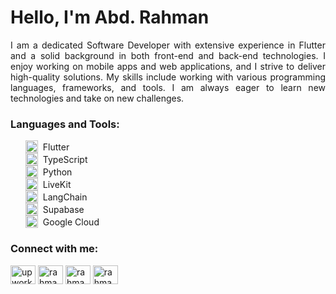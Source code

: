 <h1 align="left">Hello, I'm Abd. Rahman</h1>

<p align="justify">
  I am a dedicated Software Developer with extensive experience in Flutter and a solid background in both front-end and back-end technologies. I enjoy working on mobile apps and web applications, and I strive to deliver high-quality solutions. My skills include working with various programming languages, frameworks, and tools. I am always eager to learn new technologies and take on new challenges.
</p>

<h3 align="left">Languages and Tools:</h3>
<ul style="list-style: disc;">
  <li style="display: flex; align-items: center;"><img src="https://img.icons8.com/color/48/000000/flutter.png" alt="Flutter" height="20" width="20"/> <span style="margin-left: 8px;">Flutter</span></li>
  <li style="display: flex; align-items: center;"><img src="https://img.icons8.com/color/48/000000/typescript.png" alt="TypeScript" height="20" width="20"/> <span style="margin-left: 8px;">TypeScript</span></li>
  <li style="display: flex; align-items: center;"><img src="https://img.icons8.com/color/48/000000/python.png" alt="Python" height="20" width="20"/> <span style="margin-left: 8px;">Python</span></li>
  <li style="display: flex; align-items: center;"><img src="https://avatars.githubusercontent.com/u/69438833?s=200&v=4" alt="LiveKit" height="20" width="20"/> <span style="margin-left: 8px;">LiveKit</span></li>
  <li style="display: flex; align-items: center;"><img src="https://avatars.githubusercontent.com/u/126733545?v=4" alt="LangChain" height="20" width="20"/> <span style="margin-left: 8px;">LangChain</span></li>
  <li style="display: flex; align-items: center;"><img src="https://img.icons8.com/color/48/000000/supabase.png" alt="Supabase" height="20" width="20"/> <span style="margin-left: 8px;">Supabase</span></li>
  <li style="display: flex; align-items: center;"><img src="https://img.icons8.com/color/48/000000/google-cloud.png" alt="Google Cloud" height="20" width="20"/> <span style="margin-left: 8px;">Google Cloud</span></li>
</ul>


<h3 align="left">Connect with me:</h3>
<p align="left">
<a href="https://www.upwork.com/freelancers/~0146d020d1f7248e83" target="blank"><img align="center" src="https://www.svgrepo.com/show/331630/upwork.svg" alt="upwork" height="30" width="40" /></a>
<a href="https://linkedin.com/in/rahmanpsg" target="blank"><img align="center" src="https://raw.githubusercontent.com/rahuldkjain/github-profile-readme-generator/master/src/images/icons/Social/linked-in-alt.svg" alt="rahmanpsg" height="30" width="40" /></a>
<a href="https://fb.com/rahmanpmc" target="blank"><img align="center" src="https://raw.githubusercontent.com/rahuldkjain/github-profile-readme-generator/master/src/images/icons/Social/facebook.svg" alt="rahmanpmc" height="30" width="40" /></a>
<a href="https://instagram.com/rahmanpsg" target="blank"><img align="center" src="https://raw.githubusercontent.com/rahuldkjain/github-profile-readme-generator/master/src/images/icons/Social/instagram.svg" alt="rahmanpsg" height="30" width="40" /></a>
</p>

